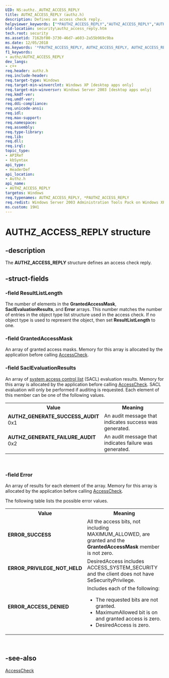 ```yaml
---
UID: NS:authz._AUTHZ_ACCESS_REPLY
title: AUTHZ_ACCESS_REPLY (authz.h)
description: Defines an access check reply.
helpviewer_keywords: ["*PAUTHZ_ACCESS_REPLY","AUTHZ_ACCESS_REPLY","AUTHZ_ACCESS_REPLY structure [Security]","AUTHZ_GENERATE_FAILURE_AUDIT","AUTHZ_GENERATE_SUCCESS_AUDIT","ERROR_ACCESS_DENIED","ERROR_PRIVILEGE_NOT_HELD","ERROR_SUCCESS","PAUTHZ_ACCESS_REPLY","PAUTHZ_ACCESS_REPLY structure pointer [Security]","_win32_authz_access_reply","authz/AUTHZ_ACCESS_REPLY","authz/PAUTHZ_ACCESS_REPLY","security.authz_access_reply"]
old-location: security\authz_access_reply.htm
tech.root: security
ms.assetid: 7162bf80-3730-46d7-a603-2a55b969c9ba
ms.date: 12/05/2018
ms.keywords: '*PAUTHZ_ACCESS_REPLY, AUTHZ_ACCESS_REPLY, AUTHZ_ACCESS_REPLY structure [Security], AUTHZ_GENERATE_FAILURE_AUDIT, AUTHZ_GENERATE_SUCCESS_AUDIT, ERROR_ACCESS_DENIED, ERROR_PRIVILEGE_NOT_HELD, ERROR_SUCCESS, PAUTHZ_ACCESS_REPLY, PAUTHZ_ACCESS_REPLY structure pointer [Security], _win32_authz_access_reply, authz/AUTHZ_ACCESS_REPLY, authz/PAUTHZ_ACCESS_REPLY, security.authz_access_reply'
f1_keywords:
- authz/AUTHZ_ACCESS_REPLY
dev_langs:
- c++
req.header: authz.h
req.include-header: 
req.target-type: Windows
req.target-min-winverclnt: Windows XP [desktop apps only]
req.target-min-winversvr: Windows Server 2003 [desktop apps only]
req.kmdf-ver: 
req.umdf-ver: 
req.ddi-compliance: 
req.unicode-ansi: 
req.idl: 
req.max-support: 
req.namespace: 
req.assembly: 
req.type-library: 
req.lib: 
req.dll: 
req.irql: 
topic_type:
- APIRef
- kbSyntax
api_type:
- HeaderDef
api_location:
- Authz.h
api_name:
- AUTHZ_ACCESS_REPLY
targetos: Windows
req.typenames: AUTHZ_ACCESS_REPLY, *PAUTHZ_ACCESS_REPLY
req.redist: Windows Server 2003 Administration Tools Pack on Windows XP
ms.custom: 19H1
---
```


# AUTHZ_ACCESS_REPLY structure


## -description


The <b>AUTHZ_ACCESS_REPLY</b> structure defines an access check reply.


## -struct-fields




### -field ResultListLength

The number of elements in the <b>GrantedAccessMask</b>, <b>SaclEvaluationResults</b>, and <b>Error</b> arrays. This number matches the number of entries in the object type list structure used in the access check.
						 If no object type is used to represent the object, then set <b>ResultListLength</b> to one.


### -field GrantedAccessMask

An array of granted access masks. Memory for this array is allocated by the application before calling <a href="https://docs.microsoft.com/windows/desktop/api/securitybaseapi/nf-securitybaseapi-accesscheck">AccessCheck</a>.


### -field SaclEvaluationResults

An array of <a href="https://docs.microsoft.com/windows/desktop/SecGloss/s-gly">system access control list</a> (SACL) evaluation results. Memory for this array is allocated by the application before calling <a href="https://docs.microsoft.com/windows/desktop/api/securitybaseapi/nf-securitybaseapi-accesscheck">AccessCheck</a>. SACL evaluation will only be performed if auditing is requested. Each element of this member can be one of the following values.

<table>
<tr>
<th>Value</th>
<th>Meaning</th>
</tr>
<tr>
<td width="40%"><a id="AUTHZ_GENERATE_SUCCESS_AUDIT"></a><a id="authz_generate_success_audit"></a><dl>
<dt><b>AUTHZ_GENERATE_SUCCESS_AUDIT</b></dt>
<dt>0x1</dt>
</dl>
</td>
<td width="60%">
An audit message that indicates success was generated.

</td>
</tr>
<tr>
<td width="40%"><a id="AUTHZ_GENERATE_FAILURE_AUDIT"></a><a id="authz_generate_failure_audit"></a><dl>
<dt><b>AUTHZ_GENERATE_FAILURE_AUDIT</b></dt>
<dt>0x2</dt>
</dl>
</td>
<td width="60%">
An audit message that indicates failure was generated.

</td>
</tr>
</table>
 


### -field Error

An array of results for each element of the array. Memory for this array is allocated by the application before calling <a href="https://docs.microsoft.com/windows/desktop/api/securitybaseapi/nf-securitybaseapi-accesscheck">AccessCheck</a>. 




The following table lists the possible error values.

<table>
<tr>
<th>Value</th>
<th>Meaning</th>
</tr>
<tr>
<td width="40%"><a id="ERROR_SUCCESS"></a><a id="error_success"></a><dl>
<dt><b>ERROR_SUCCESS</b></dt>
</dl>
</td>
<td width="60%">
All the access bits, not including MAXIMUM_ALLOWED, are granted and the <b>GrantedAccessMask</b> member is not zero.

</td>
</tr>
<tr>
<td width="40%"><a id="ERROR_PRIVILEGE_NOT_HELD"></a><a id="error_privilege_not_held"></a><dl>
<dt><b>ERROR_PRIVILEGE_NOT_HELD</b></dt>
</dl>
</td>
<td width="60%">
DesiredAccess includes ACCESS_SYSTEM_SECURITY and the client does not have SeSecurityPrivilege.

</td>
</tr>
<tr>
<td width="40%"><a id="ERROR_ACCESS_DENIED"></a><a id="error_access_denied"></a><dl>
<dt><b>ERROR_ACCESS_DENIED</b></dt>
</dl>
</td>
<td width="60%">
Includes each of the following: 




<ul>
<li>The requested bits are not granted.</li>
<li>MaximumAllowed bit is on and granted access is zero.</li>
<li>DesiredAccess is zero.</li>
</ul>
</td>
</tr>
</table>
 


## -see-also




<a href="https://docs.microsoft.com/windows/desktop/api/securitybaseapi/nf-securitybaseapi-accesscheck">AccessCheck</a>
 

 

